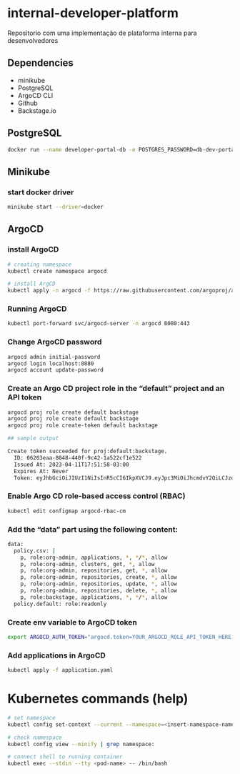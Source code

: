 # internal-developer-platform
Repositorio com uma implementação de plataforma interna para desenvolvedores

## Dependencies

- minikube
- PostgreSQL
- ArgoCD CLI
- Github
- Backstage.io


## PostgreSQL
```bash
docker run --name developer-portal-db -e POSTGRES_PASSWORD=db-dev-portal -p 5432:5432 -d postgres
```

## Minikube

### start docker driver
```bash
minikube start --driver=docker
```

## ArgoCD

### install ArgoCD
```bash
# creating namespace
kubectl create namespace argocd

# install ArgCD
kubectl apply -n argocd -f https://raw.githubusercontent.com/argoproj/argo-cd/stable/manifests/install.yaml
```

### Running ArgoCD
```bash
kubectl port-forward svc/argocd-server -n argocd 8080:443
```

### Change ArgoCD password
```bash
argocd admin initial-password
argocd login localhost:8080
argocd account update-password
```

### Create an Argo CD project role in the “default” project and an API token
```bash
argocd proj role create default backstage
argocd proj role create default backstage
argocd proj role create-token default backstage

## sample output

Create token succeeded for proj:default:backstage.
  ID: 06203eaa-8048-440f-9c42-1a522cf1e522
  Issued At: 2023-04-11T17:51:58-03:00
  Expires At: Never
  Token: eyJhbGciOiJIUzI1NiIsInR5cCI6IkpXVCJ9.eyJpc3MiOiJhcmdvY2QiLCJzdWIiOiJwcm9qOmRlZmF1bHQ6YmFja3N0YWdlIiwibmJmIjoxNjgxMjQ2MzE4LCJpYXQiOjE2ODEyNDYzMTgsImp0aSI6IjA2MjAzZWFhLTgwNDgtNDQwZi05YzQyLTFhNTIyY2YxZTUyMiJ9.n1M52JzzL74PKCtNlhw3eJKvZ8Pnr-vWMyeikNshcj4

```

### Enable Argo CD role-based access control (RBAC)
```bash
kubectl edit configmap argocd-rbac-cm
```

### Add the “data” part using the following content:
```bash
data:
  policy.csv: |
    p, role:org-admin, applications, *, */*, allow
    p, role:org-admin, clusters, get, *, allow
    p, role:org-admin, repositories, get, *, allow
    p, role:org-admin, repositories, create, *, allow
    p, role:org-admin, repositories, update, *, allow
    p, role:org-admin, repositories, delete, *, allow
    p, role:backstage, applications, *, */*, allow
  policy.default: role:readonly
```

### Create env variable to ArgoCD token
```bash
export ARGOCD_AUTH_TOKEN="argocd.token=YOUR_ARGOCD_ROLE_API_TOKEN_HERE
```

### Add applications in ArgoCD
```bash
kubectl apply -f application.yaml
```


# Kubernetes commands (help)    

```bash
# set namespace
kubectl config set-context --current --namespace=<insert-namespace-name-here>

# check namespace
kubectl config view --minify | grep namespace:

# connect shell to running container
kubectl exec --stdin --tty <pod-name> -- /bin/bash
```

